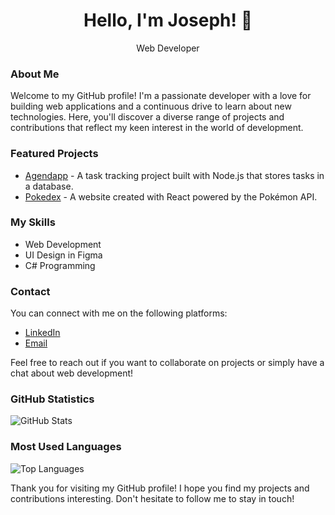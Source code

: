 <h1 align="center">Hello, I'm Joseph! 👋</h1>
<p align="center">
  Web Developer
</p>

### About Me

Welcome to my GitHub profile! I'm a passionate developer with a love for building web applications and a continuous drive to learn about new technologies. Here, you'll discover a diverse range of projects and contributions that reflect my keen interest in the world of development.

### Featured Projects

- [Agendapp](https://github.com/JosephHerreraDev/Agendapp) - A task tracking project built with Node.js that stores tasks in a database.
- [Pokedex](https://github.com/JosephHerreraDev/Pokedex) - A website created with React powered by the Pokémon API.

### My Skills

- Web Development
- UI Design in Figma
- C# Programming

### Contact

You can connect with me on the following platforms:

- [LinkedIn](https://www.linkedin.com/in/joseph-herrera-le%C3%B3n/)
- [Email](josephherreraleon@gmail.com)

Feel free to reach out if you want to collaborate on projects or simply have a chat about web development!

### GitHub Statistics

![GitHub Stats](https://github-readme-stats.vercel.app/api?username=JosephHerreraDev&show_icons=true)

### Most Used Languages

![Top Languages](https://github-readme-stats.vercel.app/api/top-langs/?username=JosephHerreraDev&layout=compact)

Thank you for visiting my GitHub profile! I hope you find my projects and contributions interesting. Don't hesitate to follow me to stay in touch!
